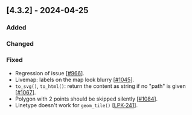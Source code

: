 ## [4.3.2] - 2024-04-25

### Added

### Changed
      
### Fixed
- Regression of issue [[#966](https://github.com/JetBrains/lets-plot/issues/966)].
- Livemap: labels on the map look blurry [[#1045](https://github.com/JetBrains/lets-plot/issues/1045)].
- `to_svg()`, `to_html()`: return the content as string if no "path" is given [[#1067](https://github.com/JetBrains/lets-plot/issues/1067)].
- Polygon with 2 points should be skipped silently [[#1084](https://github.com/JetBrains/lets-plot/issues/1084)].
- Linetype doesn't work for `geom_tile()` [[LPK-241](https://github.com/JetBrains/lets-plot-kotlin/issues/241)].